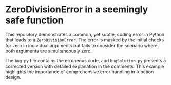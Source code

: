 # ZeroDivisionError in a seemingly safe function

This repository demonstrates a common, yet subtle, coding error in Python that leads to a `ZeroDivisionError`.  The error is masked by the initial checks for zero in individual arguments but fails to consider the scenario where both arguments are simultaneously zero.

The `bug.py` file contains the erroneous code, and `bugSolution.py` presents a corrected version with detailed explanation in the comments.  This example highlights the importance of comprehensive error handling in function design.